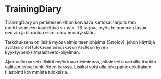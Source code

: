 # TrainingDiary

TrainingDiary on perinteisen vihon korvaava kuntosaliharjoitusten merkitsemiseen käytettävä sivusto.
TD tarjoaa myös helpomman tavan seurata ja tilastoida esim. omia ennätyksiään. 

Tarkoituksena on lisätä myös valmis treeniohjelma (Smolov), johon käyttäjä syöttää omat tuloksena saadakseen itselleen hyvän kyykky/penkki/maastaveto-ohjelman.

Ajan salliessa voisi lisätä myös kaveritoiminnon, jolloin voisi vertailla itseään valitsemiensa henkilöiden kanssa. 
Lisäksi voisi olla joku painoluokittainen tilastointi kovimmista tuloksista.

